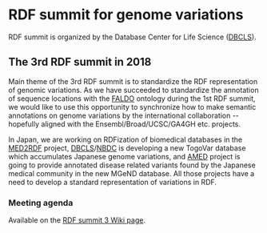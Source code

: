 # RDF summit for genome variations

RDF summit is organized by the Database Center for Life Science ([DBCLS](http://dbcls.rois.ac.jp/)).

## The 3rd RDF summit in 2018

Main theme of the 3rd RDF summit is to standardize the RDF representation of genomic variations. As we have succeeded to standardize the annotation of sequence locations with the [FALDO](http://biohackathon.org/resource/faldo) ontology during the 1st RDF summit, we would like to use this opportunity to synchronize how to make semantic annotations on genome variations by the international collaboration -- hopefully aligned with the Ensembl/Broad/UCSC/GA4GH etc. projects.

In Japan, we are working on RDFization of biomedical databases in the [MED2RDF](http://med2rdf.org/) project, [DBCLS](http://dbcls.rois.ac.jp/)/[NBDC](https://biosciencedbc.jp/en/) is developing a new TogoVar database which accumulates Japanese genome variations, and [AMED](https://www.amed.go.jp/en/) project is going to provide annotated disease related variants found by the Japanese medical community in the new MGeND database. All those projects have a need to develop a standard representation of variations in RDF.

### Meeting agenda

Available on the [RDF summit 3 Wiki page](https://github.com/dbcls/rdfsummit2/wiki).

